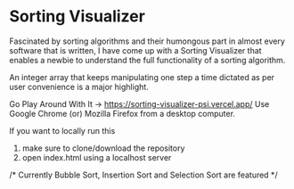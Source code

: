 # Sorting Visualizer

Fascinated by sorting algorithms and their humongous part in almost every software that is written, I have come up with a Sorting Visualizer that enables a newbie to understand the full functionality of a sorting algorithm.

An integer array that keeps manipulating one step a time dictated as per user convenience is a major highlight.

Go Play Around With It -> https://sorting-visualizer-psi.vercel.app/
Use Google Chrome (or) Mozilla Firefox from a desktop computer.

If you want to locally run this
1. make sure to clone/download the repository
2. open index.html using a localhost server

/* Currently Bubble Sort, Insertion Sort and Selection Sort are featured */
